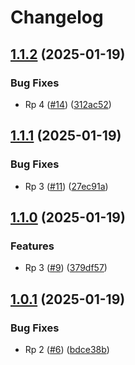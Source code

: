 # Changelog

## [1.1.2](https://github.com/PovilasPliuskus/VersioningTestRepo/compare/1.1.1...1.1.2) (2025-01-19)


### Bug Fixes

* Rp 4 ([#14](https://github.com/PovilasPliuskus/VersioningTestRepo/issues/14)) ([312ac52](https://github.com/PovilasPliuskus/VersioningTestRepo/commit/312ac5220816de567e3f74663ef7ca8cdc668eb2))

## [1.1.1](https://github.com/PovilasPliuskus/VersioningTestRepo/compare/1.1.0...1.1.1) (2025-01-19)


### Bug Fixes

* Rp 3 ([#11](https://github.com/PovilasPliuskus/VersioningTestRepo/issues/11)) ([27ec91a](https://github.com/PovilasPliuskus/VersioningTestRepo/commit/27ec91a65265dbea9d05efd7f66c75eee9f649b4))

## [1.1.0](https://github.com/PovilasPliuskus/VersioningTestRepo/compare/1.0.1...1.1.0) (2025-01-19)


### Features

* Rp 3 ([#9](https://github.com/PovilasPliuskus/VersioningTestRepo/issues/9)) ([379df57](https://github.com/PovilasPliuskus/VersioningTestRepo/commit/379df578198586f92eb860ffff171f1402b8e4e7))

## [1.0.1](https://github.com/PovilasPliuskus/VersioningTestRepo/compare/v1.0.0...1.0.1) (2025-01-19)


### Bug Fixes

* Rp 2 ([#6](https://github.com/PovilasPliuskus/VersioningTestRepo/issues/6)) ([bdce38b](https://github.com/PovilasPliuskus/VersioningTestRepo/commit/bdce38b6c8791a71793d86ac0b3c12e35793fa8e))
